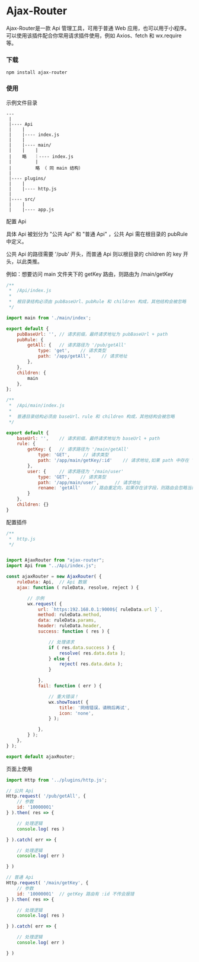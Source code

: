 # Ajax-Router

Ajax-Router是一款 Api 管理工具，可用于普通 Web 应用，也可以用于小程序。可以使用该插件配合你常用请求插件使用，例如 Axios、fetch 和 wx.require 等。

### 下载

```shell
npm install ajax-router
```

### 使用

示例文件目录

    ---
     |
     |---- Api
     |    |
     |    |---- index.js
     |    |
     |    |---- main/
     |    |    |
     |    略   ｜---- index.js
     |         |
     |         略 （ 同 main 结构）
     |
     |---- plugins/
     |    |
     |    |---- http.js
     |    
     |---- src/
     |    |
     |    |---- app.js

配置 Api

具体 Api 被划分为 "公共 Api" 和 "普通 Api" ，公共 Api 需在根目录的 pubRule 中定义。

公共 Api 的路径需要 '/pub' 开头，而普通 Api 则以根目录的 children 的 key 开头，以此类推。

例如：想要访问 main 文件夹下的 getKey 路由，则路由为 /main/getKey

```javascript
/**
 *  /Api/index.js
 *
 *  根目录结构必须由 pubBaseUrl、pubRule 和 children 构成，其他结构会被忽略
 */

import main from './main/index';

export default {
    pubBaseUrl: '', // 请求前缀，最终请求地址为 pubBaseUrl + path 
    pubRule: {
        getAll: {   // 请求路径为 '/pub/getAll'
            type: 'get',    // 请求类型 
            path: '/app/getAll',    // 请求地址
        },
    },
    children: {
        main
    },
};

```

```javascript
/**
 *  /Api/main/index.js
 *
 *  普通目录结构必须由 baseUrl、rule 和 children 构成，其他结构会被忽略
 */

export default {
    baseUrl: '',    // 请求前缀，最终请求地址为 baseUrl + path 
    rule: {
        getKey: {   // 请求路径为 '/main/getAll'
            type: 'GET',     // 请求类型 
            path: '/app/main/getKey/:id'    // 请求地址,如果 path 中存在 ':' 开头的字段，则会从请求的参数（params）中自动获取相对应字段的数据替换，如参数中不存在该字段则报错
        },
        user: {     // 请求路径为 '/main/user'
            type: 'GET',    // 请求类型 
            path: '/app/main/user',      // 请求地址
            rename: 'getAll'    // 路由重定向，如果存在该字段，则路由会忽略当前路由的信息，并跳转至 pubRule 中寻找 rename 字段中的的路由
        }
    },
    children: {}
}
```

配置插件

```javascript
/**
 *  http.js
 */


import AjaxRouter from "ajax-router";
import Api from "../Api/index.js";

const ajaxRouter = new AjaxRouter( {
    ruleData: Api,  // Api 数据
    ajax: function ( ruleData, resolve, reject ) {

        // 示例
        wx.request( {
            url: `https:192.168.0.1:9000${ ruleData.url }`,
            method: ruleData.method,
            data: ruleData.params,
            header: ruleData.header,
            success: function ( res ) {

                // 处理请求
                if ( res.data.success ) {
                    resolve( res.data.data );
                } else {
                    reject( res.data.data );
                }

            },
            fail: function ( err ) {

                // 重大错误！
                wx.showToast( {
                    title: '网络错误，请稍后再试',
                    icon: 'none',
                } );

            },
        } );
    },
} );

export default ajaxRouter;
```

页面上使用

```javascript
import Http from '../plugins/http.js';

// 公共 Api
Http.request( '/pub/getAll', {
    // 参数
    id: '10000001'
} ).then( res => {

    // 处理逻辑
    console.log( res )

} ).catch( err => {

    // 处理逻辑
    console.log( err )

} )

// 普通 Api
Http.request( '/main/getKey', {
    // 参数
    id: '10000001'  // getKey 路由有 :id 不传会报错
} ).then( res => {

    // 处理逻辑
    console.log( res )

} ).catch( err => {

    // 处理逻辑
    console.log( err )

} )
```
